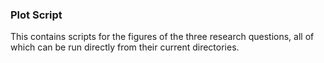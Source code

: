 ### Plot Script

This contains scripts for the figures of the three research questions, all of which can be run directly from their current directories.

